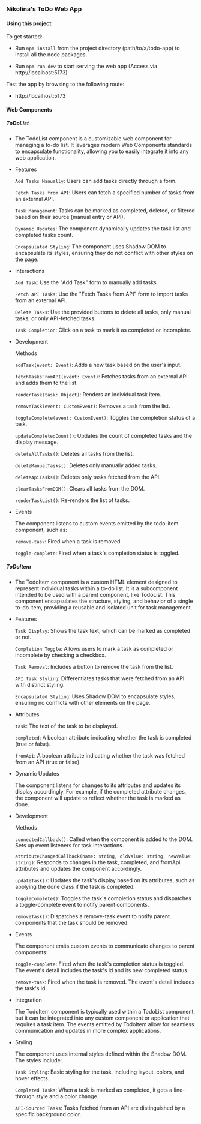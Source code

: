 ### Nikolina's ToDo Web App ###

#### Using this project ####

To get started:

* Run ```npm install``` from the project directory (path/to/a/todo-app) to install all the node packages.

* Run ```npm run dev``` to start serving the web app (Access via http://localhost:5173)

Test the app by browsing to the following route:

* http://localhost:5173


#### Web Components ####

##### ToDoList #####

* The TodoList component is a customizable web component for managing a to-do list. It leverages modern Web Components standards to encapsulate functionality, allowing you to easily integrate it into any web application.

* Features

    ```Add Tasks Manually```: Users can add tasks directly through a form.

    ```Fetch Tasks from API```: Users can fetch a specified number of tasks from an external API.
    
    ```Task Management```: Tasks can be marked as completed, deleted, or filtered based on their source (manual entry or API).
    
    ```Dynamic Updates```: The component dynamically updates the task list and completed tasks count.
    
    ```Encapsulated Styling```: The component uses Shadow DOM to encapsulate its styles, ensuring they do not conflict with other styles on the page.

* Interactions

    ```Add Task```: Use the "Add Task" form to manually add tasks.
    
    ```Fetch API Tasks```: Use the "Fetch Tasks from API" form to import tasks from an external API.
    
    ```Delete Tasks```: Use the provided buttons to delete all tasks, only manual tasks, or only API-fetched tasks.
    
    ```Task Completion```: Click on a task to mark it as completed or incomplete.

* Development

    Methods

    ```addTask(event: Event)```: Adds a new task based on the user's input.
    
    ```fetchTasksFromAPI(event: Event)```: Fetches tasks from an external API and adds them to the list.
    
    ```renderTask(task: Object)```: Renders an individual task item.
    
    ```removeTask(event: CustomEvent)```: Removes a task from the list.
    
    ```toggleComplete(event: CustomEvent)```: Toggles the completion status of a task.
    
    ```updateCompletedCount()```: Updates the count of completed tasks and the display message.
    
    ```deleteAllTasks()```: Deletes all tasks from the list.
    
    ```deleteManualTasks()```: Deletes only manually added tasks.
    
    ```deleteApiTasks()```: Deletes only tasks fetched from the API.
    
    ```clearTasksFromDOM()```: Clears all tasks from the DOM.
    
    ```renderTaskList()```: Re-renders the list of tasks.

* Events

    The component listens to custom events emitted by the todo-item component, such as:

    ```remove-task```: Fired when a task is removed.
    
    ```toggle-complete```: Fired when a task's completion status is toggled.

##### ToDoItem #####

* The TodoItem component is a custom HTML element designed to represent individual tasks within a to-do list. It is a subcomponent intended to be used with a parent component, like TodoList. This component encapsulates the structure, styling, and behavior of a single to-do item, providing a reusable and isolated unit for task management.

* Features

    ```Task Display```: Shows the task text, which can be marked as completed or not.
    
    ```Completion Toggle```: Allows users to mark a task as completed or incomplete by checking a checkbox.
    
    ```Task Removal```: Includes a button to remove the task from the list.
    
    ```API Task Styling```: Differentiates tasks that were fetched from an API with distinct styling.
    
    ```Encapsulated Styling```: Uses Shadow DOM to encapsulate styles, ensuring no conflicts with other elements on the page.

* Attributes

    ```task```: The text of the task to be displayed.
    
    ```completed```: A boolean attribute indicating whether the task is completed (true or false).
    
    ```fromApi```: A boolean attribute indicating whether the task was fetched from an API (true or false).

* Dynamic Updates

    The component listens for changes to its attributes and updates its display accordingly. For example, if the completed attribute changes, the component will update to reflect whether the task is marked as done.

* Development

    Methods

    ```connectedCallback()```: Called when the component is added to the DOM. Sets up event listeners for task interactions.
    
    ```attributeChangedCallback(name: string, oldValue: string, newValue: string)```: Responds to changes in the task, completed, and fromApi attributes and updates the component accordingly.
    
    ```updateTask()```: Updates the task's display based on its attributes, such as applying the done class if the task is completed.
    
    ```toggleComplete()```: Toggles the task's completion status and dispatches a toggle-complete event to notify parent components.
    
    ```removeTask()```: Dispatches a remove-task event to notify parent components that the task should be removed.

* Events

    The component emits custom events to communicate changes to parent components:

    ```toggle-complete```: Fired when the task's completion status is toggled. The event's detail includes the task's id and its new completed status.
    
    ```remove-task```: Fired when the task is removed. The event's detail includes the task's id.

* Integration

    The TodoItem component is typically used within a TodoList component, but it can be integrated into any custom component or application that requires a task item. The events emitted by TodoItem allow for seamless communication and updates in more complex applications.

* Styling

    The component uses internal styles defined within the Shadow DOM. The styles include:

    ```Task Styling```: Basic styling for the task, including layout, colors, and hover effects.
    
    ```Completed Tasks```: When a task is marked as completed, it gets a line-through style and a color change.
    
    ```API-Sourced Tasks```: Tasks fetched from an API are distinguished by a specific background color.